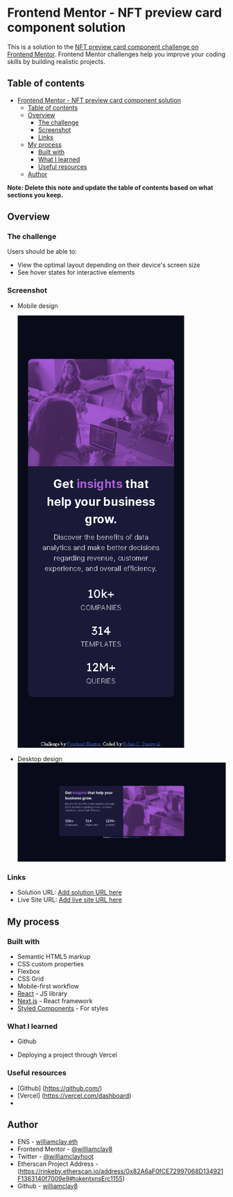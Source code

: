 # Frontend Mentor - NFT preview card component solution

This is a solution to the [NFT preview card component challenge on Frontend Mentor](https://www.frontendmentor.io/challenges/nft-preview-card-component-SbdUL_w0U). Frontend Mentor challenges help you improve your coding skills by building realistic projects. 

## Table of contents

- [Frontend Mentor - NFT preview card component solution](#frontend-mentor---nft-preview-card-component-solution)
  - [Table of contents](#table-of-contents)
  - [Overview](#overview)
    - [The challenge](#the-challenge)
    - [Screenshot](#screenshot)
    - [Links](#links)
  - [My process](#my-process)
    - [Built with](#built-with)
    - [What I learned](#what-i-learned)
    - [Useful resources](#useful-resources)
  - [Author](#author)


**Note: Delete this note and update the table of contents based on what sections you keep.**

## Overview

### The challenge

Users should be able to:

- View the optimal layout depending on their device's screen size
- See hover states for interactive elements

### Screenshot

- Mobile design

  ![](./screenshots/ss-mobile.png)

- Desktop design
  ![](./screenshots/ss-desktop.png)

### Links

- Solution URL: [Add solution URL here](https://your-solution-url.com)
- Live Site URL: [Add live site URL here](https://your-live-site-url.com)

## My process

### Built with

- Semantic HTML5 markup
- CSS custom properties
- Flexbox
- CSS Grid
- Mobile-first workflow
- [React](https://reactjs.org/) - JS library
- [Next.js](https://nextjs.org/) - React framework
- [Styled Components](https://styled-components.com/) - For styles



### What I learned

- Github

- Deploying a project through Vercel



### Useful resources

- [Github] (https://github.com/)
- [Vercel] (https://vercel.com/dashboard)
- 
## Author

- ENS - [williamclay.eth](https://etherscan.io/address/0x82A6aF0fCE72997068D134921F1363140f7009e9)
- Frontend Mentor - [@williamclay8](https://www.frontendmentor.io/profile/williamclay8)
- Twitter - [@williamclayhoot](https://www.twitter.com/williamclayhoot)
- Etherscan Project Address - (https://rinkeby.etherscan.io/address/0x82A6aF0fCE72997068D134921F1363140f7009e9#tokentxnsErc1155)
- Github - [williamclay8](https://github.com/williamclay8)

